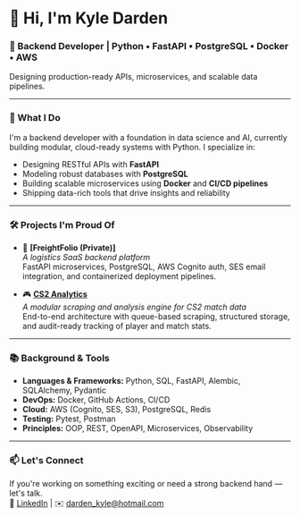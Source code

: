 # 👋 Hi, I'm Kyle Darden

### 🧠 Backend Developer | Python • FastAPI • PostgreSQL • Docker • AWS  
Designing production-ready APIs, microservices, and scalable data pipelines.

---

### 🚀 What I Do
I'm a backend developer with a foundation in data science and AI, currently building modular, cloud-ready systems with Python. I specialize in:
- Designing RESTful APIs with **FastAPI**
- Modeling robust databases with **PostgreSQL**
- Building scalable microservices using **Docker** and **CI/CD pipelines**
- Shipping data-rich tools that drive insights and reliability

---

### 🛠️ Projects I'm Proud Of

- 🔗 **[FreightFolio (Private)]**  
  *A logistics SaaS backend platform*  
  FastAPI microservices, PostgreSQL, AWS Cognito auth, SES email integration, and containerized deployment pipelines.

- 🎮 **[CS2 Analytics](https://github.com/yourusername/CS2-Analytics)**  
  *A modular scraping and analysis engine for CS2 match data*  
  End-to-end architecture with queue-based scraping, structured storage, and audit-ready tracking of player and match stats.

---

### 📚 Background & Tools
- **Languages & Frameworks:** Python, SQL, FastAPI, Alembic, SQLAlchemy, Pydantic  
- **DevOps:** Docker, GitHub Actions, CI/CD  
- **Cloud:** AWS (Cognito, SES, S3), PostgreSQL, Redis  
- **Testing:** Pytest, Postman  
- **Principles:** OOP, REST, OpenAPI, Microservices, Observability

---

### 📫 Let's Connect
If you're working on something exciting or need a strong backend hand — let's talk.  
🔗 [LinkedIn](https://www.linkedin.com/in/yourlinkedin) | ✉️ darden_kyle@hotmail.com
